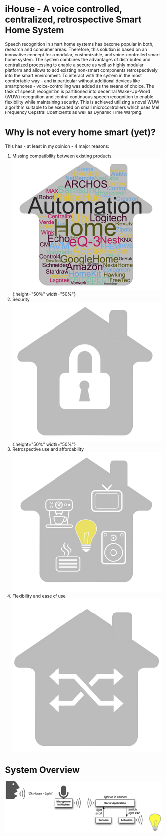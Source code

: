 # iHouse - A voice controlled, centralized, retrospective Smart Home System

Speech recognition in smart home systems has become popular in both, research and consumer areas. Therefore, this solution is based on an innovative concept for a modular, customizable, and voice-controlled smart home system. The system combines the advantages of distributed and centralized processing to enable a secure as well as highly modular platform and allows to add existing non-smart components retrospectively into the smart environment. To interact with the system in the most comfortable way - and in particular without additional devices like smartphones - voice-controlling was added as the means of choice. The task of speech recognition is partitioned into decentral Wake-Up-Word (WUW) recognition and central continuous speech recognition to enable flexibility while maintaining security. This is achieved utilizing a novel WUW algorithm suitable to be executed on small microcontrollers which uses Mel Frequency Cepstral Coefficients as well as Dynamic Time Warping.



# Why is not every home smart (yet)?
This has - at least in my opinion - 4 major reasons:
1. Missing compatibility between existing products
![alt text](https://github.com/voelkerb/iHouse/blob/master/docu/Compatibility.jpg){:height="50%" width="50%"}
2. Security
![alt text](https://github.com/voelkerb/iHouse/blob/master/docu/Security.jpg){:height="50%" width="50%"}
3. Retrospective use and affordability
![alt text](https://github.com/voelkerb/iHouse/blob/master/docu/Retrospectivity.jpg)
4. Flexibility and ease of use
![alt text](https://github.com/voelkerb/iHouse/blob/master/docu/Flexibility.jpg)


# System Overview
![alt text](https://github.com/voelkerb/iHouse/blob/master/docu/iHouseOverview.jpg)
